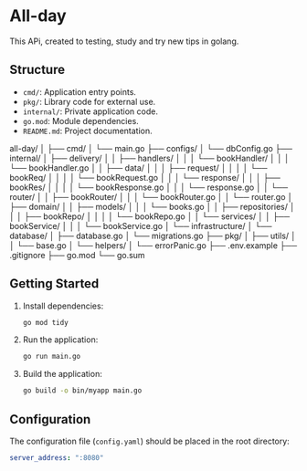 # All-day

This APi, created to testing, study and try new tips in golang.

## Structure

- `cmd/`: Application entry points.
- `pkg/`: Library code for external use.
- `internal/`: Private application code.
- `go.mod`: Module dependencies.
- `README.md`: Project documentation.

all-day/
│
├── cmd/
│     └── main.go
├── configs/
│     └── dbConfig.go
├── internal/
│     ├── delivery/
│     │     ├── handlers/
│     │     │     └── bookHandler/
│     │     │          └── bookHandler.go
│     │     ├── data/
│     │     │     ├── request/
│     │     │     │     └── bookReq/
│     │     │     │          └── bookRequest.go
│     │     │     └── response/
│     │     │          ├── bookRes/
│     │     │          │     └── bookResponse.go
│     │     │          └── response.go
│     │     └── router/
│     │           ├── bookRouter/
│     │           │          └── bookRouter.go
│     │           └── router.go
│     ├── domain/
│     │     ├── models/
│     │     │     └── books.go
│     │     ├── repositories/
│     │     │     ├── bookRepo/
│     │     │     │      └── bookRepo.go
│     │     └── services/
│     │           ├── bookService/
│     │           │      └── bookService.go
│     └── infrastructure/
│           └── database/
│                  ├── database.go
│                  └── migrations.go
├── pkg/
│     ├── utils/
│     │     └── base.go
│     └── helpers/
│           └── errorPanic.go
├── .env.example
├── .gitignore
├── go.mod
└── go.sum

## Getting Started

1. Install dependencies:

    ```sh
    go mod tidy
    ```

2. Run the application:

    ```sh
    go run main.go
    ```

3. Build the application:

    ```sh
    go build -o bin/myapp main.go
    ```

## Configuration

The configuration file (`config.yaml`) should be placed in the root directory:

```yaml
server_address: ":8080"
